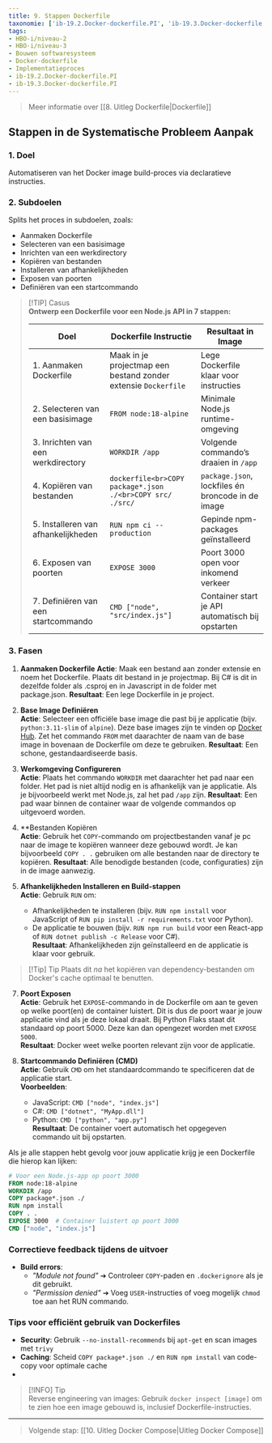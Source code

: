 ```yaml
---
title: 9. Stappen Dockerfile
taxonomie: ['ib-19.2.Docker-dockerfile.PI', 'ib-19.3.Docker-dockerfile.PI']
tags:
- HBO-i/niveau-2
- HBO-i/niveau-3
- Bouwen softwaresysteem
- Docker-dockerfile
- Implementatieproces
- ib-19.2.Docker-dockerfile.PI
- ib-19.3.Docker-dockerfile.PI
---
```


> Meer informatie over [[8. Uitleg Dockerfile|Dockerfile]]

## Stappen in de Systematische Probleem Aanpak
### 1. Doel
Automatiseren van het Docker image build-proces via declaratieve instructies.

### 2. Subdoelen
Splits het proces in subdoelen, zoals:
- Aanmaken Dockerfile
- Selecteren van een basisimage
- Inrichten van een werkdirectory
- Kopiëren van bestanden
- Installeren van afhankelijkheden
- Exposen van poorten
- Definiëren van een startcommando
  
>[!TIP] Casus  
>**Ontwerp een Dockerfile voor een Node.js API in 7 stappen:**
> 
>|Doel|Dockerfile Instructie|Resultaat in Image|
>|---|---|---|
>|1. Aanmaken Dockerfile|Maak in je projectmap een bestand zonder extensie `Dockerfile`|Lege Dockerfile klaar voor instructies|
> |2. Selecteren van een basisimage|`FROM node:18-alpine`|Minimale Node.js runtime-omgeving|
> |3. Inrichten van een werkdirectory|`WORKDIR /app`|Volgende commando’s draaien in `/app`|
> |4. Kopiëren van bestanden|`dockerfile<br>COPY package*.json ./<br>COPY src/ ./src/`|`package.json`, lockfiles én broncode in de image|
> |5. Installeren van afhankelijkheden|`RUN npm ci --production`|Gepinde npm-packages geïnstalleerd|
> |6. Exposen van poorten|`EXPOSE 3000`|Poort 3000 open voor inkomend verkeer|
> |7. Definiëren van een startcommando|`CMD ["node", "src/index.js"]`|Container start je API automatisch bij opstarten|

### 3. Fasen  
1. **Aanmaken Dockerfile**
   **Actie**: Maak een bestand aan zonder extensie en noem het Dockerfile. Plaats dit bestand in je projectmap. Bij C# is dit in dezelfde folder als .csproj en in Javascript in de folder met package.json.
   **Resultaat**: Een lege Dockerfile in je project.

2. **Base Image Definiëren**  
   **Actie**: Selecteer een officiële base image die past bij je applicatie (bijv. `python:3.11-slim` of `alpine`). Deze base images zijn te vinden op [Docker Hub](https://hub.docker.com/search?badges=official). Zet het commando `FROM` met daarachter de naam van de base image in bovenaan de Dockerfile om deze te gebruiken.
   **Resultaat**: Een schone, gestandaardiseerde basis.  

3. **Werkomgeving Configureren**  
   **Actie**: Plaats het commando `WORKDIR` met daarachter het pad naar een folder. Het pad is niet altijd nodig en is afhankelijk van je applicatie. Als je bijvoorbeeld werkt met Node.js, zal het pad  `/app` zijn.
   **Resultaat**: Een pad waar binnen de container waar de volgende commandos op uitgevoerd worden.  

4. **Bestanden Kopiëren  
   **Actie**: Gebruik het `COPY`-commando om projectbestanden vanaf je pc naar de image te kopiëren wanneer deze gebouwd wordt. Je kan bijvoorbeeld `COPY . .` gebruiken om alle bestanden naar de directory te kopiëren.
   **Resultaat**: Alle benodigde bestanden (code, configuraties) zijn in de image aanwezig.  

5. **Afhankelijkheden Installeren en Build-stappen**  
   **Actie**: Gebruik `RUN` om:  
   - Afhankelijkheden te installeren (bijv. `RUN npm install` voor JavaScript of `RUN pip install -r requirements.txt` voor Python).  
   - De applicatie te bouwen (bijv. `RUN npm run build` voor een React-app of `RUN dotnet publish -c Release` voor C#).  
   **Resultaat**: Afhankelijkheden zijn geïnstalleerd en de applicatie is klaar voor gebruik.

> [!Tip] Tip
>  Plaats dit *na* het kopiëren van dependency-bestanden om Docker's cache optimaal te benutten.  

7. **Poort Exposen**  
   **Actie**: Gebruik het `EXPOSE`-commando in de Dockerfile om aan te geven op welke poort(en) de container luistert. Dit is dus de poort waar je jouw applicatie vind als je deze lokaal draait. Bij Python Flaks staat dit standaard op poort 5000. Deze kan dan opengezet worden met `EXPOSE 5000`.  
   **Resultaat**: Docker weet welke poorten relevant zijn voor de applicatie.  

8. **Startcommando Definiëren (CMD)**  
   **Actie**: Gebruik `CMD` om het standaardcommando te specificeren dat de applicatie start.  
   **Voorbeelden**:  
     - JavaScript: `CMD ["node", "index.js"]`  
     - C#: `CMD ["dotnet", "MyApp.dll"]`  
     - Python: `CMD ["python", "app.py"]`  
   **Resultaat**: De container voert automatisch het opgegeven commando uit bij opstarten.  

Als je alle stappen hebt gevolg voor jouw applicatie krijg je een Dockerfile die hierop kan lijken:
``` Dockerfile
# Voor een Node.js-app op poort 3000  
FROM node:18-alpine  
WORKDIR /app  
COPY package*.json ./  
RUN npm install  
COPY . .  
EXPOSE 3000  # Container luistert op poort 3000  
CMD ["node", "index.js"]  
```

### Correctieve feedback tijdens de uitvoer
- **Build errors**:  
  - *"Module not found"* ➔ Controleer `COPY`-paden en `.dockerignore` als je dit gebruikt. 
  - *"Permission denied"* ➔ Voeg `USER`-instructies of voeg mogelijk `chmod` toe aan het RUN commando.

### Tips voor efficiënt gebruik van Dockerfiles
- **Security**: Gebruik `--no-install-recommends` bij `apt-get` en scan images met `trivy`  
- **Caching**: Scheid `COPY package*.json ./` en `RUN npm install` van code-copy voor optimale cache 
- 
> [!INFO] Tip  
> Reverse engineering van images: Gebruik `docker inspect [image]` om te zien hoe een image gebouwd is, inclusief Dockerfile-instructies. 

---

> Volgende stap: [[10. Uitleg Docker Compose|Uitleg Docker Compose]]
